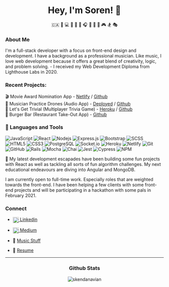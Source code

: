 <h1 align="center"> Hey, I'm Soren! 👋 </h1>

<p align="center">🇨🇦 🌲 💻 🌿 🎹 🎸 🎧 🏒 🏈 🚴 🎮 🏂 🎭</p>

### About Me

<p>
I'm a full-stack developer with a focus on front-end design and development. I have a background as a professional musician. Like music, I love web development because it offers a great blend of creativity, logic, and problem solving. 
- I received my Web Development Diploma from Lighthouse Labs in 2020.

<br/>

### Recent Projects:

🎬 Movie Award Nomination App -
[Netlify](https://movie-awards-app.netlify.app/) / [Github](https://github.com/skendanavian/Movie-Award-Nomination-App)
<br/>
🎵 Musician Practice Drones (Audio App) -
[Deployed](https://www.musicianpracticedrones.com/) / [Github](https://github.com/skendanavian/musician-practice-drones)
<br/>
🎲 Let's Get Trivial (Multiplayer Trivia Game) -
[Heroku](https://lets-get-trivial-game.herokuapp.com) / [Github](https://github.com/skendanavian/lets-get-trivial)
<br/>
🍔 Burger Bar (Restaurant Take-Out App) -
[Github](https://github.com/skendanavian/Burger-Bar)

### 🔧 Languages and Tools

![JavaScript](https://img.shields.io/badge/-JavaScript-black?style=flat-square&logo=javascript)
![React](https://img.shields.io/badge/-React-black?style=flat-square&logo=react)
![Nodejs](https://img.shields.io/badge/-Nodejs-black?style=flat-square&logo=Node.js)
![Express.js](https://img.shields.io/badge/-Express-black?style=flat-square&logo=expressjs)
![Bootstrap](https://img.shields.io/badge/-Bootstrap-black?style=flat-square&logo=bootstrap)
![SCSS](https://img.shields.io/badge/-SCSS-black?style=flat-square&logo=SASS)
![HTML5](https://img.shields.io/badge/-HTML5-black?style=flat-square&logo=html5&logoColor=white)
![CSS3](https://img.shields.io/badge/-CSS3-black?style=flat-square&logo=css3)
![PostgreSQL](https://img.shields.io/badge/-PostgreSQL-black?style=flat-square&logo=postgresql)
![Socket.io](https://img.shields.io/badge/-Socket-black?style=flat-square&logo=socket.io)
![Heroku](https://img.shields.io/badge/-Heroku-black?style=flat-square&logo=heroku)
![Netlify](https://img.shields.io/badge/-Netlify-black?style=flat-square&logo=netlify)
![Git](https://img.shields.io/badge/-Git-black?style=flat-square&logo=git)
![GitHub](https://img.shields.io/badge/-GitHub-black?style=flat-square&logo=github)
![Rails](https://img.shields.io/badge/-Rails-black?style=flat-square&logo=ruby)
![Mocha](https://img.shields.io/badge/-Mocha-black?style=flat-square&logo=mocha)
![Chai](https://img.shields.io/badge/-Chai-black?style=flat-square&logo=chai)
![Jest](https://img.shields.io/badge/-Jest-black?style=flat-square&logo=jest)
![Cypress](https://img.shields.io/badge/-Cypress-black?style=flat-square&logo=cypress)
![NPM](https://img.shields.io/badge/-NPM-black?style=flat-square&logo=npm)

🌱 My latest development escapades have been building some fun projects with React as well as tackling all sorts of fun algorithm challenges. My next educational endeavours are diving into Angular and MongoDB.
<br/>

I am currently open to full-time work. Especially roles that are weighted towards the front-end. I have been helping a few clients with some front-end projects and will be participating in a hackathon with some pals in February 2021.

### Connect

- <a href="https://www.linkedin.com/in/soren-nissen/">
  <img align="center" alt="Soren on Linkedin" width="19px" src="https://cdn.jsdelivr.net/npm/simple-icons@v3/icons/linkedin.svg" /> Linkedin

</a>

- <a href="https://medium.com/@s.nissen.bass" target="blank"><img align="center" src="https://cdn.jsdelivr.net/npm/simple-icons@3.0.1/icons/medium.svg" alt="@s.nissen.bass" width="19px" /> Medium</a>

- 🎸 <a href="www.sorennissen.com" alt="soren nissen website"> Music Stuff</a>

- 📝 [Resume](https://resume.creddle.io/resume/33dor1kjuv1)
  <br/>

---

<h3 align="center">Github Stats</h3>
<p align='center'><img align="center" src="https://github-readme-streak-stats.herokuapp.com/?user=skendanavian&theme=dark" alt="skendanavian" /></p>
